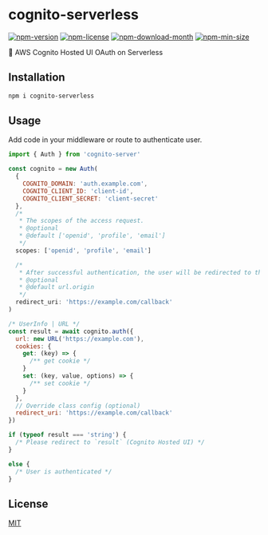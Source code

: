 <!----- BEGIN GHOST DOCS HEADER ----->

# cognito-serverless

<!----- BEGIN GHOST DOCS BADGES ----->

<a href="https://npmjs.com/package/cognito-serverless"><img src="https://img.shields.io/npm/v/cognito-serverless" alt="npm-version" /></a> <a href="https://npmjs.com/package/cognito-serverless"><img src="https://img.shields.io/npm/l/cognito-serverless" alt="npm-license" /></a> <a href="https://npmjs.com/package/cognito-serverless"><img src="https://img.shields.io/npm/dm/cognito-serverless" alt="npm-download-month" /></a> <a href="https://npmjs.com/package/cognito-serverless"><img src="https://img.shields.io/bundlephobia/min/cognito-serverless" alt="npm-min-size" /></a>

<!----- END GHOST DOCS BADGES ----->

🔑 AWS Cognito Hosted UI OAuth on Serverless

<!----- END GHOST DOCS HEADER ----->

## Installation

```sh
npm i cognito-serverless
```

## Usage

Add code in your middleware or route to authenticate user.

```js
import { Auth } from 'cognito-server'

const cognito = new Auth(
  {
    COGNITO_DOMAIN: 'auth.example.com',
    COGNITO_CLIENT_ID: 'client-id',
    COGNITO_CLIENT_SECRET: 'client-secret'
  },
  /*
   * The scopes of the access request.
   * @optional
   * @default ['openid', 'profile', 'email']
   */
  scopes: ['openid', 'profile', 'email']

  /*
   * After successful authentication, the user will be redirected to this URL.
   * @optional
   * @default url.origin
   */
  redirect_uri: 'https://example.com/callback'
)

/* UserInfo | URL */
const result = await cognito.auth({
  url: new URL('https://example.com'),
  cookies: {
    get: (key) => {
      /** get cookie */
    }
    set: (key, value, options) => {
      /** set cookie */
    }
  },
  // Override class config (optional)
  redirect_uri: 'https://example.com/callback'
})

if (typeof result === 'string') {
  /* Please redirect to `result` (Cognito Hosted UI) */
}

else {
  /* User is authenticated */
}

```

<!----- BEGIN GHOST DOCS FOOTER ----->

## License

[MIT](LICENSE)

<!----- END GHOST DOCS FOOTER ----->
